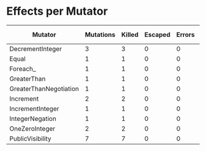 # Effects per Mutator

| Mutator | Mutations | Killed | Escaped | Errors | Timed Out | MSI | Covered MSI |
| ------- | --------- | ------ | ------- |------- | --------- | --- | ----------- |
| DecrementInteger | 3 | 3 | 0 | 0 | 0 | 100| 100|
| Equal | 1 | 1 | 0 | 0 | 0 | 100| 100|
| Foreach_ | 1 | 1 | 0 | 0 | 0 | 100| 100|
| GreaterThan | 1 | 1 | 0 | 0 | 0 | 100| 100|
| GreaterThanNegotiation | 1 | 1 | 0 | 0 | 0 | 100| 100|
| Increment | 2 | 2 | 0 | 0 | 0 | 100| 100|
| IncrementInteger | 1 | 1 | 0 | 0 | 0 | 100| 100|
| IntegerNegation | 1 | 1 | 0 | 0 | 0 | 100| 100|
| OneZeroInteger | 2 | 2 | 0 | 0 | 0 | 100| 100|
| PublicVisibility | 7 | 7 | 0 | 0 | 0 | 100| 100|